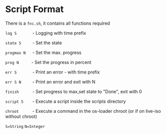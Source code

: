 # Script Format

There is a ```fnc.sh```, it contains all functions required

```log S       ```- Logging with time prefix

```state S     ```- Set the state

```progmax N   ```- Set the max. progress

```prog N     ``` - Set the progress in percent

```err S       ```- Print an error - with time prefix

```err S N     ```- Print an error and exit with N

```finish      ```- Set progress to max,set state to "Done", exit with 0

```script S    ```- Execute a script inside the scripts directory

```chroot      ```- Execute a command in the os-loader chroot (or if on live-iso without chroot)

```S=String``` ```N=Integer```
